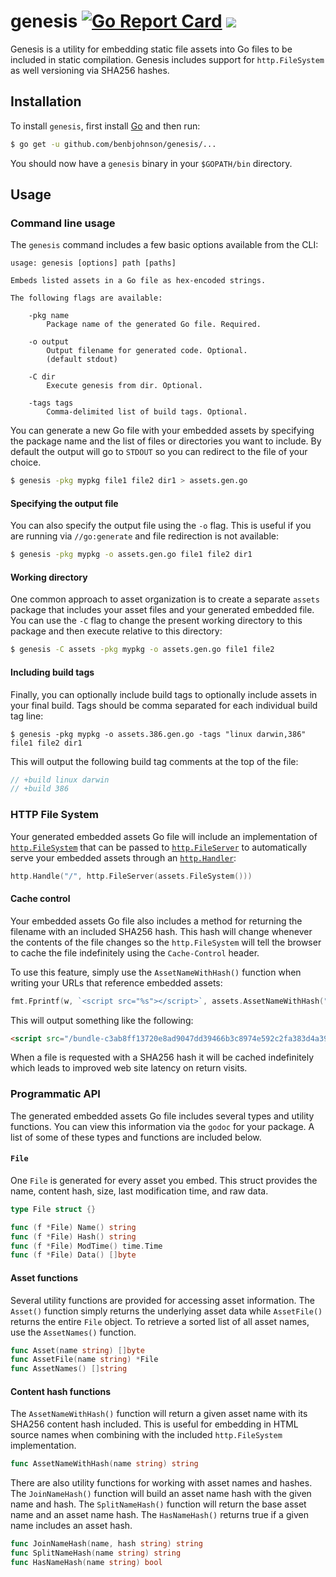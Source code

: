 genesis [![Go Report Card](https://goreportcard.com/badge/github.com/benbjohnson/genesis)](https://goreportcard.com/report/github.com/benbjohnson/genesis) [![](https://godoc.org/github.com/benbjohnson/genesis?status.svg)](http://godoc.org/github.com/benbjohnson/genesis)
=======

Genesis is a utility for embedding static file assets into Go files to be
included in static compilation. Genesis includes support for `http.FileSystem`
as well versioning via SHA256 hashes.


## Installation

To install `genesis`, first install [Go](https://golang.org/) and then run:

```sh
$ go get -u github.com/benbjohnson/genesis/...
```

You should now have a `genesis` binary in your `$GOPATH/bin` directory.


## Usage

### Command line usage

The `genesis` command includes a few basic options available from the CLI:

```
usage: genesis [options] path [paths]

Embeds listed assets in a Go file as hex-encoded strings.

The following flags are available:

	-pkg name
		Package name of the generated Go file. Required.

	-o output
		Output filename for generated code. Optional.
		(default stdout)

	-C dir
		Execute genesis from dir. Optional.

	-tags tags
		Comma-delimited list of build tags. Optional.

```

You can generate a new Go file with your embedded assets by specifying the
package name and the list of files or directories you want to include. By
default the output will go to `STDOUT` so you can redirect to the file of your
choice.

```sh
$ genesis -pkg mypkg file1 file2 dir1 > assets.gen.go
```


#### Specifying the output file

You can also specify the output file using the `-o` flag. This is useful if you
are running via `//go:generate` and file redirection is not available:

```sh
$ genesis -pkg mypkg -o assets.gen.go file1 file2 dir1
```


#### Working directory

One common approach to asset organization is to create a separate `assets`
package that includes your asset files and your generated embedded file. You
can use the `-C` flag to change the present working directory to this package
and then execute relative to this directory:

```sh
$ genesis -C assets -pkg mypkg -o assets.gen.go file1 file2
```


#### Including build tags

Finally, you can optionally include build tags to optionally include assets
in your final build. Tags should be comma separated for each individual build
tag line:

```
$ genesis -pkg mypkg -o assets.386.gen.go -tags "linux darwin,386" file1 file2 dir1
```

This will output the following build tag comments at the top of the file:

```go
// +build linux darwin
// +build 386
```


### HTTP File System

Your generated embedded assets Go file will include an implementation of
[`http.FileSystem`](https://golang.org/pkg/net/http/#FileSystem) that can be
passed to [`http.FileServer`](https://golang.org/pkg/net/http/#FileServer) to automatically serve your embedded assets
through an [`http.Handler`](https://golang.org/pkg/net/http/#Handler):

```go
http.Handle("/", http.FileServer(assets.FileSystem()))
```

#### Cache control

Your embedded assets Go file also includes a method for returning the filename
with an included SHA256 hash. This hash will change whenever the contents of the
file changes so the `http.FileSystem` will tell the browser to cache the file
indefinitely using the `Cache-Control` header.

To use this feature, simply use the `AssetNameWithHash()` function when writing
your URLs that reference embedded assets:


```go
fmt.Fprintf(w, `<script src="%s"></script>`, assets.AssetNameWithHash("bundle.js"))
```

This will output something like the following:

```html
<script src="/bundle-c3ab8ff13720e8ad9047dd39466b3c8974e592c2fa383d4a3960714caef0c4f2.js"></script>
```

When a file is requested with a SHA256 hash it will be cached indefinitely which
leads to improved web site latency on return visits.


### Programmatic API

The generated embedded assets Go file includes several types and utility
functions. You can view this information via the `godoc` for your package.
A list of some of these types and functions are included below.


#### `File`

One `File` is generated for every asset you embed. This struct provides the
name, content hash, size, last modification time, and raw data.

```go
type File struct {}

func (f *File) Name() string
func (f *File) Hash() string
func (f *File) ModTime() time.Time
func (f *File) Data() []byte
```



#### Asset functions

Several utility functions are provided for accessing asset information. The
`Asset()` function simply returns the underlying asset data while `AssetFile()`
returns the entire `File` object. To retrieve a sorted list of all asset names,
use the `AssetNames()` function.

```go
func Asset(name string) []byte
func AssetFile(name string) *File
func AssetNames() []string
```


#### Content hash functions

The `AssetNameWithHash()` function will return a given asset name with its SHA256
content hash included. This is useful for embedding in HTML source names when
combining with the included `http.FileSystem` implementation.

```go
func AssetNameWithHash(name string) string
```

There are also utility functions for working with asset names and hashes. The
`JoinNameHash()` function will build an asset name hash with the given name
and hash. The `SplitNameHash()` function will return the base asset name and
an asset name hash. The `HasNameHash()` returns true if a given name
includes an asset hash.

```go
func JoinNameHash(name, hash string) string
func SplitNameHash(name string) string 
func HasNameHash(name string) bool
```

